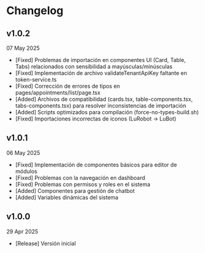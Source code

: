 # Changelog

## v1.0.2
07 May 2025
- [Fixed] Problemas de importación en componentes UI (Card, Table, Tabs) relacionados con sensibilidad a mayúsculas/minúsculas
- [Fixed] Implementación de archivo validateTenantApiKey faltante en token-service.ts
- [Fixed] Corrección de errores de tipos en pages/appointments/list/page.tsx
- [Added] Archivos de compatibilidad (cards.tsx, table-components.tsx, tabs-components.tsx) para resolver inconsistencias de importación
- [Added] Scripts optimizados para compilación (force-no-types-build.sh)
- [Fixed] Importaciones incorrectas de iconos (LuRobot → LuBot)

## v1.0.1
06 May 2025
- [Fixed] Implementación de componentes básicos para editor de módulos
- [Fixed] Problemas con la navegación en dashboard
- [Fixed] Problemas con permisos y roles en el sistema
- [Added] Componentes para gestión de chatbot
- [Added] Variables dinámicas del sistema

## v1.0.0
29 Apr 2025
- [Release] Versión inicial